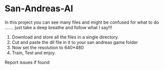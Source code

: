 # San-Andreas-AI
In this project you can see many files and might be confused for what to do ....... just take a deep breathe and follow what I say!!!
1. Download and store all the files in a single directory.
2. Cut and paste the dll file in it to your san andreas game folder
3. Now set the resolution to 640*480
4. Train, Test and enjoy.

Report issues if found
